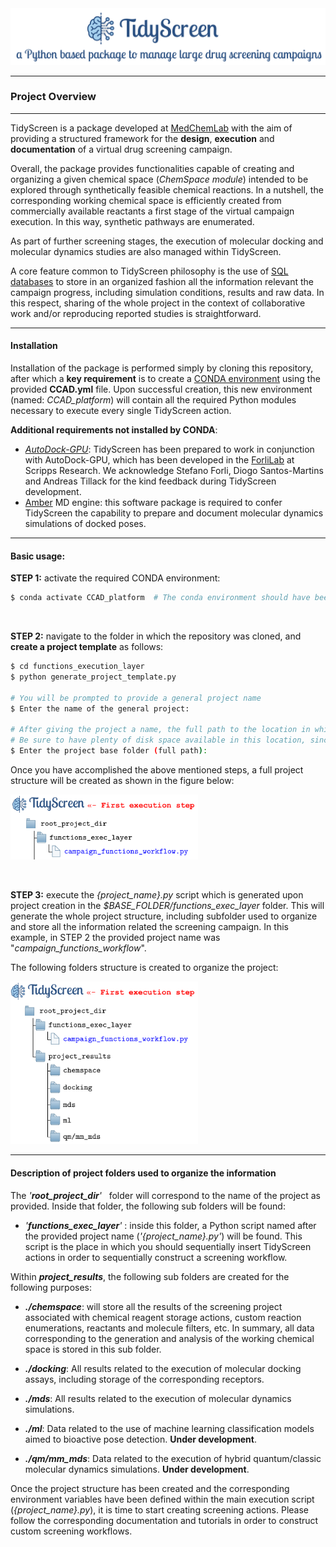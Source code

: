 <img title="a title" alt="Alt text" src="./images/tidy_screen_title.png">

---
### **Project Overview** 
---

TidyScreen is a package developed at [MedChemLab](https://unitefa.conicet.unc.edu.ar/linea-investigacion-quimica-medicinal-y-diseno-de-farmacos/) with the aim of providing a structured framework for the **design**, **execution** and **documentation** of a virtual drug screening campaign.

Overall, the package provides functionalities capable of creating and organizing a given chemical space (*ChemSpace module*) intended to be explored through synthetically feasible chemical reactions. In a nutshell, the corresponding working chemical space is efficiently created from commercially available reactants a first stage of the virtual campaign execution. In this way, synthetic pathways are enumerated.

As part of further screening stages, the execution of molecular docking and molecular dynamics studies are also managed within TidyScreen.

A core feature common to TidyScreen philosophy is the use of [SQL databases](https://www.w3schools.com/sql/sql_intro.asp) to store in an organized fashion all the information relevant the campaign progress, including simulation conditions, results and raw data. In this respect, sharing of the whole project in the context of collaborative work and/or reproducing reported studies is straightforward.

---
#### Installation

Installation of the package is performed simply by cloning this repository, after which a **key requirement** is to create a [CONDA environment](https://docs.conda.io/projects/conda/en/latest/user-guide/getting-started.html) using the provided **CCAD.yml** file. Upon successful creation, this new environment (named: *CCAD_platform*) will contain all the required Python modules necessary to execute every single TidyScreen action.

**Additional requirements not installed by CONDA**:
    
- [*AutoDock-GPU*](https://github.com/ccsb-scripps/AutoDock-GPU): TidyScreen has been prepared to work in conjunction with AutoDock-GPU, which has been developed in the [ForliLab](https://forlilab.org/) at Scripps Research. We acknowledge Stefano Forli, Diogo Santos-Martins and Andreas Tillack for the kind feedback during TidyScreen development.
&nbsp;
- [Amber](https://ambermd.org/) MD engine: this software package is required to confer TidyScreen the capability to prepare and document molecular dynamics simulations of docked poses.

---
#### **Basic usage:**

**STEP 1:** activate the required CONDA environment:
```bash
$ conda activate CCAD_platform  # The conda environment should have been previously created
```
&nbsp;

**STEP 2:** navigate to the folder in which the repository was cloned, and **create a project template** as follows:

```bash
$ cd functions_execution_layer
$ python generate_project_template.py

# You will be prompted to provide a general project name
$ Enter the name of the general project:

# After giving the project a name, the full path to the location in which the project is to be stored is required. 
# Be sure to have plenty of disk space available in this location, since all results associated to the project will be stored there
$ Enter the project base folder (full path):
```
Once you have accomplished the above mentioned steps, a full project structure will be created as shown in the figure below:

<img title="a title" alt="Alt text" width="300" src= "./images/tidy_screen_first_execution.png">

&nbsp;

**STEP 3:** execute the *{project_name}.py* script which is generated upon project creation in the _$BASE_FOLDER/functions_exec_layer_ folder. This will generate the whole project structure, including subfolder used to organize and store all the information related the screening campaign.  In this example, in STEP 2 the provided project name was "*campaign_functions_workflow*".

The following folders structure is created to organize the project:

<img title="a title" alt="Alt text" width="300" src= "./images/project_structure.png">


---
#### **Description of project folders used to organize the information**

The *'__root_project_dir__'* &nbsp; folder will correspond to the name of the project as provided. Inside that folder, the following sub folders will be found:

- *'__functions_exec_layer__'*&nbsp;: inside this folder, a Python script named after the provided project name (_'{project_name}.py'_) will be found. This script is the place in which you should sequentially insert TidyScreen actions in order to sequentially construct a screening workflow. 

Within _**project_results**_, the following sub folders are created for the following purposes:

- **_./chemspace_**: will store all the results of the screening project associated with chemical reagent storage actions, custom reaction enumerations, reactants and molecule filters, etc.  In summary, all data corresponding to the generation and analysis of the working chemical space is stored in this sub folder.

- **_./docking_**: All results related to the execution of molecular docking assays, including storage of the corresponding receptors.

- **_./mds_**: All results related to the execution of molecular dynamics simulations.

- **_./ml_**: Data related to the use of machine learning classification models aimed to bioactive pose detection. **Under development**.

- **_./qm/mm_mds_**: Data related to the execution of hybrid quantum/classic molecular dynamics simulations. **Under development**.

Once the project structure has been created and the corresponding environment variables have been defined within the main execution script (_{project_name}.py_), it is time to start creating screening actions. Please follow the corresponding documentation and tutorials in order to construct custom screening workflows.